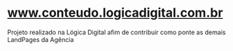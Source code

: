 # www.conteudo.logicadigital.com.br
Projeto realizado na Lógica Digital afim de contribuir como ponte as demais LandPages da Agência
